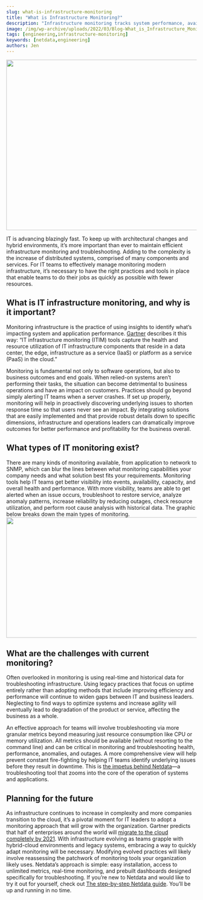 ```yaml
---
slug: what-is-infrastructure-monitoring
title: "What is Infrastructure Monitoring?"
description: "Infrastructure monitoring tracks system performance, availability, and health, ensuring optimal operation and timely issue resolution in IT environments."
image: /img/wp-archive/uploads/2022/03/Blog-What_is_Infrastructure_Monitoring_Header.png
tags: [engineering,infrastructure-monitoring]
keywords: [netdata,engineering]
authors: Jen
---
```


<!--truncate-->

<img class="alignnone size-medium wp-image-16343" src="/img/wp-archive/uploads/2022/03/Blog-What_is_Infrastructure_Monitoring_Header-600x450.png" alt="" width="600" height="450" />

IT is advancing blazingly fast. To keep up with architectural changes and hybrid environments, it’s more important than ever to maintain efficient infrastructure monitoring and troubleshooting. Adding to the complexity is the increase of distributed systems, comprised of many components and services. For IT teams to effectively manage monitoring modern infrastructure, it’s necessary to have the right practices and tools in place that enable teams to do their jobs as quickly as possible with fewer resources.
<div class="et_pb_module et_pb_text et_pb_text_0 et_pb_text_align_left et_pb_bg_layout_light">
<div class="et_pb_text_inner">
<h2>What is IT infrastructure monitoring, and why is it important?</h2>
Monitoring infrastructure is the practice of using insights to identify what’s impacting system and application performance. <a title="Gartner" href="https://www.cio.com/resources/201989/2019-gartner-market-guide-for-it-infrastructure-monitoring-tools" target="_blank" rel="noopener noreferrer">Gartner</a> describes it this way: “IT infrastructure monitoring (ITIM) tools capture the health and resource utilization of IT infrastructure components that reside in a data center, the edge, infrastructure as a service (IaaS) or platform as a service (PaaS) in the cloud.”

Monitoring is fundamental not only to software operations, but also to business outcomes and end goals. When relied-on systems aren’t performing their tasks, the situation can become detrimental to business operations and have an impact on customers. Practices should go beyond simply alerting IT teams when a server crashes. If set up properly, monitoring will help in proactively discovering underlying issues to shorten response time so that users never see an impact. By integrating solutions that are easily implemented and that provide robust details down to specific dimensions, infrastructure and operations leaders can dramatically improve outcomes for better performance and profitability for the business overall.

</div>
</div>
<div class="et_pb_module et_pb_text et_pb_text_1 et_pb_text_align_left et_pb_bg_layout_light">
<div class="et_pb_text_inner">
<h2>What types of IT monitoring exist?</h2>
There are many kinds of monitoring available, from application to network to SNMP, which can blur the lines between what monitoring capabilities your company needs and what solution best fits your requirements. Monitoring tools help IT teams get better visibility into events, availability, capacity, and overall health and performance. With more visibility, teams are able to get alerted when an issue occurs, troubleshoot to restore service, analyze anomaly patterns, increase reliability by reducing outages, check resource utilization, and perform root cause analysis with historical data. The graphic below breaks down the main types of monitoring.

</div>
<img class="alignnone size-medium wp-image-16345" src="/img/wp-archive/uploads/2022/03/itim-980x520-1-600x318.png" alt="" width="600" height="318" />
<h2>What are the challenges with current monitoring?</h2>
Often overlooked in monitoring is using real-time and historical data for troubleshooting infrastructure. Using legacy practices that focus on uptime entirely rather than adopting methods that include improving efficiency and performance will continue to widen gaps between IT and business leaders. Neglecting to find ways to optimize systems and increase agility will eventually lead to degradation of the product or service, affecting the business as a whole.

An effective approach for teams will involve troubleshooting via more granular metrics beyond measuring just resource consumption like CPU or memory utilization. All metrics should be available (without resorting to the command line) and can be critical in monitoring and troubleshooting health, performance, anomalies, and outages. A more comprehensive view will help prevent constant fire-fighting by helping IT teams identify underlying issues before they result in downtime. This is <a title="the impetus behind Netdata" href="https://staging-www.netdata.cloud/blog/redefining-monitoring-netdata/" target="_blank" rel="noopener noreferrer">the impetus behind Netdata</a>—a troubleshooting tool that zooms into the core of the operation of systems and applications.
<h2>Planning for the future</h2>
As infrastructure continues to increase in complexity and more companies transition to the cloud, it’s a pivotal moment for IT leaders to adopt a monitoring approach that will grow with the organization. Gartner predicts that half of enterprises around the world will <a title="migrate to the cloud completely by 2021" href="https://www.gartner.com/smarterwithgartner/cloud-computing-enters-its-second-decade/" target="_blank" rel="noopener noreferrer">migrate to the cloud completely by 2021</a>. With infrastructure evolving as teams grapple with hybrid-cloud environments and legacy systems, embracing a way to quickly adapt monitoring will be necessary. Modifying evolved practices will likely involve reassessing the patchwork of monitoring tools your organization likely uses. Netdata’s approach is simple: easy installation, access to unlimited metrics, real-time monitoring, and prebuilt dashboards designed specifically for troubleshooting. If you’re new to Netdata and would like to try it out for yourself, check out <a title="The step-by-step Netdata guide" href="https://learn.netdata.cloud/guides/step-by-step/step-00" target="_blank" rel="noopener noreferrer">The step-by-step Netdata guide</a>. You’ll be up and running in no time.

</div>
